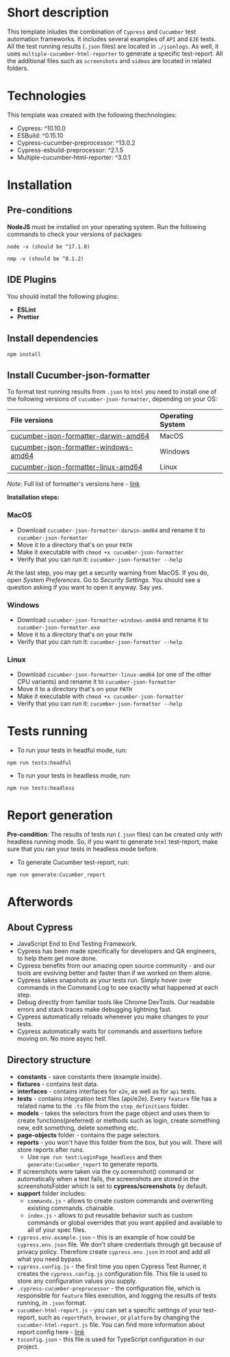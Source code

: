 # Short description

This template inludes the combination of `Cypress` and `Cucumber` test automation frameworks.
It includes several examples of `API` and `E2E` tests.
All the test running results (`.json` files) are located in `./jsonlogs`.
As well, it uses `multiple-cucumber-html-reporter` to generate a specific test-report.
All the additional files such as `screenshots` and `videos` are located in related folders.

# Technologies

This template was created with the following thechnologies:

- Cypress: ^10.10.0
- ESBuild: ^0.15.10
- Cypress-cucumber-preprocessor: ^13.0.2
- Cypress-esbuild-preprocessor: ^2.1.5
- Multiple-cucumber-html-reporter: ^3.0.1

# Installation

## Pre-conditions

**NodeJS** must be installed on your operating system.
Run the following commands to check your versions of packages:

```
node -v (should be ^17.1.0)
```

```
nmp -v (should be ^8.1.2)
```

## IDE Plugins

You should install the following plugins:

- **ESLint**
- **Prettier**

## Install dependencies

```
npm install
```

## Install Cucumber-json-formatter

To format test running results from `.json` to `html` you need to install
one of the following versions of `cucumber-json-formatter`, depending on your OS:

| File versions                                                                                                                                       | Operating System |
| :-------------------------------------------------------------------------------------------------------------------------------------------------- | :--------------- |
| [cucumber-json-formatter-darwin-amd64](https://github.com/cucumber/json-formatter/releases/download/v19.0.0/cucumber-json-formatter-darwin-amd64)   | MacOS            |
| [cucumber-json-formatter-windows-amd64](https://github.com/cucumber/json-formatter/releases/download/v19.0.0/cucumber-json-formatter-windows-amd64) | Windows          |
| [cucumber-json-formatter-linux-amd64](https://github.com/cucumber/json-formatter/releases/download/v19.0.0/cucumber-json-formatter-linux-amd64)     | Linux            |

_Note_: Full list of formatter's versions here - [link](https://github.com/cucumber/json-formatter/releases/tag/v19.0.0)

**Installation steps:**

### MacOS

- Download `cucumber-json-formatter-darwin-amd64` and rename it to `cucumber-json-formatter`
- Move it to a directory that's on your `PATH`
- Make it executable with `chmod +x cucumber-json-formatter`
- Verify that you can run it: `cucumber-json-formatter --help`

At the last step, you may get a security warning from MacOS. If you do, open _System Preferences_. Go to
_Security Settings_. You should see a question asking if you want to open it anyway. Say yes.

### Windows

- Download `cucumber-json-formatter-windows-amd64` and rename it to `cucumber-json-formatter.exe`
- Move it to a directory that's on your `PATH`
- Verify that you can run it: `cucumber-json-formatter --help`

### Linux

- Download `cucumber-json-formatter-linux-amd64` (or one of the other CPU variants) and rename it to `cucumber-json-formatter`
- Move it to a directory that's on your `PATH`
- Make it executable with `chmod +x cucumber-json-formatter`
- Verify that you can run it: `cucumber-json-formatter --help`

# Tests running

- To run your tests in headful mode, run:

```
npm run tests:headful
```

- To run your tests in headless mode, run:

```
npm run tests:headless
```

# Report generation

**Pre-condition**: The results of tests run (`.json` files) can be created only with headless running mode.
So, if you want to generate `html` test-report, make sure that you ran your tests in headless mode before.

- To generate Cucumber test-report, run:

```
npm run generate:Cucumber_report
```

# Afterwords

## About Cypress

- JavaScript End to End Testing Framework.
- Cypress has been made specifically for developers and QA engineers, to help them get more done.
- Cypress benefits from our amazing open source community - and our tools are evolving better and faster than if we worked on them alone.
- Cypress takes snapshots as your tests run. Simply hover over commands in the Command Log to see exactly what happened at each step.
- Debug directly from familiar tools like Chrome DevTools. Our readable errors and stack traces make debugging lightning fast.
- Cypress automatically reloads whenever you make changes to your tests.
- Cypress automatically waits for commands and assertions before moving on. No more async hell.

## Directory structure

- **constants** - save constants there (example inside).
- **fixtures** - contains test data.
- **interfaces** - contains interfaces for `e2e`, as well as for `api` tests.
- **tests** - contains integration test files (api/e2e). Every `feature` file has a related name to the `.ts` file from the `step_definitions` folder.
- **models** - takes the selectors from the page object and uses them to create functions(preferred) or methods such as login, create something new, edit something, delete something etc.
- **page-objects** folder - contains the page selectors.
- **reports** - you won't have this folder from the box, but you will. There will store reports after runs.
  - Use `npm run test:LoginPage_headless` and then `generate:Cucumber_report` to generate reports.
- If screenshots were taken via the cy.screenshot() command or automatically when a test fails, the screenshots are stored in the screenshotsFolder which is set to **cypress/screenshots** by default.
- **support** folder includes:
  - `commands.js` - allows to create custom commands and overwriting existing commands.
    chainable.
  - `index.js` - allows to put reusable behavior such as custom commands or global overrides that you want applied and available to all of your spec files.
- `cypress.env.example.json` - this is an example of how could be `cypress.env.json` file. We don't share credentials through git because of privacy policy. Therefore create `cypress.env.json` in root and add all what you need bypass.
- `cypress.config.js` - the first time you open Cypress Test Runner, it creates the `cypress.config.js` configuration file. This file is used to store any configuration values you supply.
- `.cypress-cucumber-preprocessor` - the configuration file, which is responsible for `feature` files execution, and logging the results of tests running, in `.json` format.
- `cucumber-html-report.js` - you can set a specific settings of your test-report, such as
  `reportPath`, `browser`, or `platform` by changing the `cucumber-html-report.js` file.
  You can find more information about report config here - [link](https://www.npmjs.com/package/multiple-cucumber-html-reporter)
- `tsconfig.json` - this file is used for TypeScript configuration in our project.
